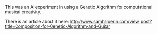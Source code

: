This was an AI experiment in using a Genetic Algorithm for computational musical creativity.

There is an article about it here:
http://www.samhalperin.com/view_post?title=Composition-for-Genetic-Algorithm-and-Guitar
